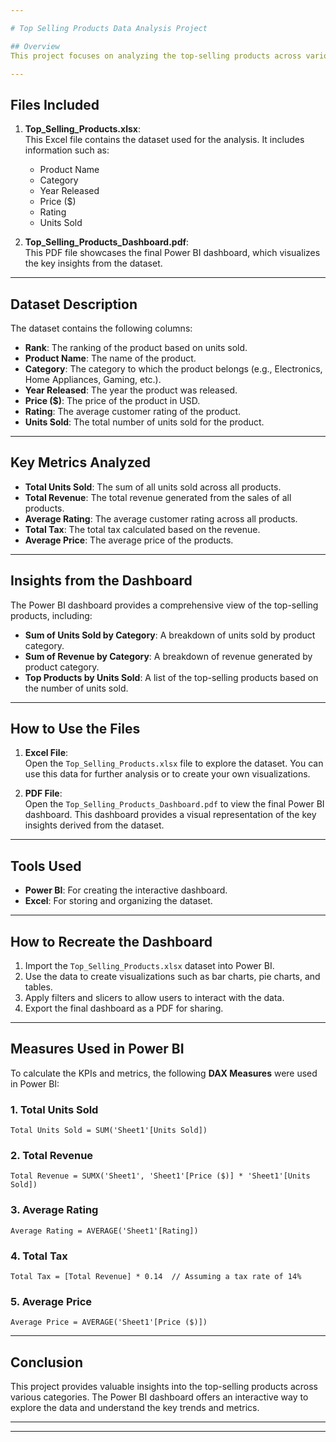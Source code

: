 ```yaml
---

# Top Selling Products Data Analysis Project

## Overview
This project focuses on analyzing the top-selling products across various categories. The analysis includes insights into total units sold, revenue, average ratings, and other key metrics. The final dashboard is visualized using **Power BI**, and the dataset is provided in an Excel file.

---
```


## Files Included
1. **Top_Selling_Products.xlsx**:  
   This Excel file contains the dataset used for the analysis. It includes information such as:
   - Product Name
   - Category
   - Year Released
   - Price ($)
   - Rating
   - Units Sold

2. **Top_Selling_Products_Dashboard.pdf**:  
   This PDF file showcases the final Power BI dashboard, which visualizes the key insights from the dataset.

---

## Dataset Description
The dataset contains the following columns:
- **Rank**: The ranking of the product based on units sold.
- **Product Name**: The name of the product.
- **Category**: The category to which the product belongs (e.g., Electronics, Home Appliances, Gaming, etc.).
- **Year Released**: The year the product was released.
- **Price ($)**: The price of the product in USD.
- **Rating**: The average customer rating of the product.
- **Units Sold**: The total number of units sold for the product.

---

## Key Metrics Analyzed
- **Total Units Sold**: The sum of all units sold across all products.
- **Total Revenue**: The total revenue generated from the sales of all products.
- **Average Rating**: The average customer rating across all products.
- **Total Tax**: The total tax calculated based on the revenue.
- **Average Price**: The average price of the products.

---

## Insights from the Dashboard
The Power BI dashboard provides a comprehensive view of the top-selling products, including:
- **Sum of Units Sold by Category**: A breakdown of units sold by product category.
- **Sum of Revenue by Category**: A breakdown of revenue generated by product category.
- **Top Products by Units Sold**: A list of the top-selling products based on the number of units sold.

---

## How to Use the Files
1. **Excel File**:  
   Open the `Top_Selling_Products.xlsx` file to explore the dataset. You can use this data for further analysis or to create your own visualizations.

2. **PDF File**:  
   Open the `Top_Selling_Products_Dashboard.pdf` to view the final Power BI dashboard. This dashboard provides a visual representation of the key insights derived from the dataset.

---

## Tools Used
- **Power BI**: For creating the interactive dashboard.
- **Excel**: For storing and organizing the dataset.

---

## How to Recreate the Dashboard
1. Import the `Top_Selling_Products.xlsx` dataset into Power BI.
2. Use the data to create visualizations such as bar charts, pie charts, and tables.
3. Apply filters and slicers to allow users to interact with the data.
4. Export the final dashboard as a PDF for sharing.

---

## Measures Used in Power BI
To calculate the KPIs and metrics, the following **DAX Measures** were used in Power BI:

### 1. **Total Units Sold**
```DAX
Total Units Sold = SUM('Sheet1'[Units Sold])
```

### 2. **Total Revenue**
```DAX
Total Revenue = SUMX('Sheet1', 'Sheet1'[Price ($)] * 'Sheet1'[Units Sold])
```

### 3. **Average Rating**
```DAX
Average Rating = AVERAGE('Sheet1'[Rating])
```

### 4. **Total Tax**
```DAX
Total Tax = [Total Revenue] * 0.14  // Assuming a tax rate of 14%
```

### 5. **Average Price**
```DAX
Average Price = AVERAGE('Sheet1'[Price ($)])
```

---

## Conclusion
This project provides valuable insights into the top-selling products across various categories. The Power BI dashboard offers an interactive way to explore the data and understand the key trends and metrics.

---


---
